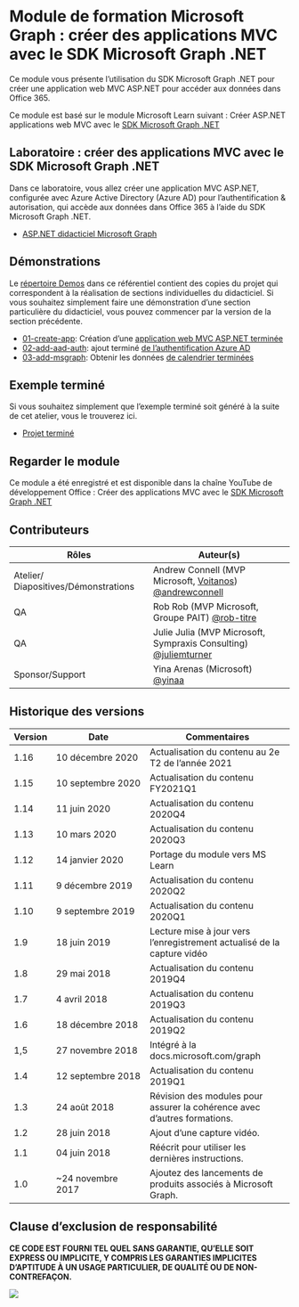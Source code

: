 # <a name="microsoft-graph-training-module---build-mvc-apps-with-the-microsoft-graph-net-sdk"></a>Module de formation Microsoft Graph : créer des applications MVC avec le SDK Microsoft Graph .NET

Ce module vous présente l’utilisation du SDK Microsoft Graph .NET pour créer une application web MVC ASP.NET pour accéder aux données dans Office 365.

Ce module est basé sur le module Microsoft Learn suivant : Créer ASP.NET applications web MVC avec le [SDK Microsoft Graph .NET](https://docs.microsoft.com/learn/modules/msgraph-build-aspnetmvc-apps)

## <a name="lab---build-mvc-apps-with-the-microsoft-graph-net-sdk"></a>Laboratoire : créer des applications MVC avec le SDK Microsoft Graph .NET

Dans ce laboratoire, vous allez créer une application MVC ASP.NET, configurée avec Azure Active Directory (Azure AD) pour l’authentification & autorisation, qui accède aux données dans Office 365 à l’aide du SDK Microsoft Graph .NET.

- [ASP.NET didacticiel Microsoft Graph](https://docs.microsoft.com/graph/training/aspnet-tutorial)

## <a name="demos"></a>Démonstrations

Le [répertoire Demos](./Demos) dans ce référentiel contient des copies du projet qui correspondent à la réalisation de sections individuelles du didacticiel. Si vous souhaitez simplement faire une démonstration d’une section particulière du didacticiel, vous pouvez commencer par la version de la section précédente.

- [01-create-app](Demos/01-create-app): Création d’une [application web MVC ASP.NET terminée](https://docs.microsoft.com/graph/training/aspnet-tutorial?tutorial-step=1)
- [02-add-aad-auth](Demos/02-add-aad-auth): ajout terminé [de l’authentification Azure AD](https://docs.microsoft.com/graph/training/aspnet-tutorial?tutorial-step=3)
- [03-add-msgraph](Demos/03-add-msgraph): Obtenir les données [de calendrier terminées](https://docs.microsoft.com/graph/training/aspnet-tutorial?tutorial-step=4)

## <a name="completed-sample"></a>Exemple terminé

Si vous souhaitez simplement que l’exemple terminé soit généré à la suite de cet atelier, vous le trouverez ici.

- [Projet terminé](Demos/03-add-msgraph)

## <a name="watch-the-module"></a>Regarder le module

Ce module a été enregistré et est disponible dans la chaîne YouTube de développement Office : Créer des applications MVC avec le [SDK Microsoft Graph .NET](https://youtu.be/a2teHZ5WuNc)

## <a name="contributors"></a>Contributeurs

| Rôles                | Auteur(s)                                                                                                      |
| -------------------- | -------------------------------------------------------------------------------------------------------------- |
| Atelier/ Diapositives/Démonstrations | Andrew Connell (MVP Microsoft, [Voitanos](//github.com/voitanos)) [@andrewconnell](//github.com/andrewconnell) |
| QA                   | Rob Rob (MVP Microsoft, Groupe PAIT) [@rob-titre](//github.com/rob-windsor)                               |
| QA                   | Julie Julia (MVP Microsoft, Sympraxis Consulting) [@juliemturner](//github.com/juliemturner)                  |
| Sponsor/Support    | Yina Arenas (Microsoft) [@yinaa](//github.com/yinaa)                                                           |

## <a name="version-history"></a>Historique des versions

| Version | Date               | Commentaires                                             |
| ------- | ------------------ | ---------------------------------------------------- |
| 1.16    | 10 décembre 2020 | Actualisation du contenu au 2e T2 de l’année 2021                             |
| 1.15    | 10 septembre 2020 | Actualisation du contenu FY2021Q1                             |
| 1.14    | 11 juin 2020      | Actualisation du contenu 2020Q4                               |
| 1.13    | 10 mars 2020     | Actualisation du contenu 2020Q3                               |
| 1.12    | 14 janvier 2020   | Portage du module vers MS Learn                              |
| 1.11    | 9 décembre 2019   | Actualisation du contenu 2020Q2                               |
| 1.10    | 9 septembre 2019  | Actualisation du contenu 2020Q1                               |
| 1.9     | 18 juin 2019      | Lecture mise à jour vers l’enregistrement actualisé de la capture vidéo     |
| 1.8     | 29 mai 2018       | Actualisation du contenu 2019Q4                               |
| 1.7     | 4 avril 2018      | Actualisation du contenu 2019Q3                               |
| 1.6     | 18 décembre 2018  | Actualisation du contenu 2019Q2                               |
| 1,5     | 27 novembre 2018  | Intégré à la docs.microsoft.com/graph                |
| 1.4     | 12 septembre 2018 | Actualisation du contenu 2019Q1                               |
| 1.3     | 24 août 2018    | Révision des modules pour assurer la cohérence avec d’autres formations. |
| 1.2     | 28 juin 2018      | Ajout d’une capture vidéo.                                    |
| 1.1     | 04 juin 2018      | Réécrit pour utiliser les dernières instructions.                    |
| 1.0     | ~24 novembre 2017 | Ajoutez des lancements de produits associés à Microsoft Graph.       |

## <a name="disclaimer"></a>Clause d’exclusion de responsabilité

**CE CODE EST  FOURNI TEL QUEL SANS GARANTIE, QU’ELLE SOIT EXPRESS OU IMPLICITE, Y COMPRIS LES GARANTIES IMPLICITES D’APTITUDE À UN USAGE PARTICULIER, DE QUALITÉ OU DE NON-CONTREFAÇON.**

<img src="https://telemetry.sharepointpnp.com/msgraph-training-aspnetmvcapp" />
